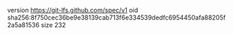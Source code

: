 version https://git-lfs.github.com/spec/v1
oid sha256:8f750cec36be9e38139cab713f6e334539dedfc6954450afa88205f2a5a81536
size 232
